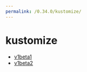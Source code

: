 ```yaml
---
permalink: /0.34.0/kustomize/
---
```


# kustomize



* [v1beta1](v1beta1/index.md)
* [v1beta2](v1beta2/index.md)